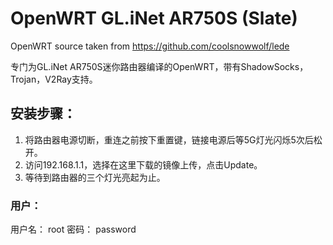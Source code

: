 # OpenWRT GL.iNet AR750S (Slate)

OpenWRT source taken from https://github.com/coolsnowwolf/lede

专门为GL.iNet AR750S迷你路由器编译的OpenWRT，带有ShadowSocks，Trojan，V2Ray支持。
## 安装步骤：
1. 将路由器电源切断，重连之前按下重置键，链接电源后等5G灯光闪烁5次后松开。
2. 访问192.168.1.1，选择在这里下载的镜像上传，点击Update。
3. 等待到路由器的三个灯光亮起为止。

### 用户：
用户名： root
密码： password
